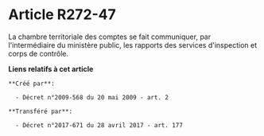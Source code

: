 # Article R272-47

La chambre territoriale des comptes se fait communiquer, par l'intermédiaire du ministère public, les rapports des services
d'inspection et corps de contrôle.

**Liens relatifs à cet article**

	**Créé par**:

	  - Décret n°2009-568 du 20 mai 2009 - art. 2

	**Transféré par**:

	  - Décret n°2017-671 du 28 avril 2017 - art. 177
